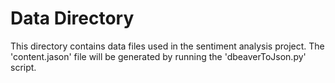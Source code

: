 # Data Directory

This directory contains data files used in the sentiment analysis project. The 'content.jason' file will be generated by running the 'dbeaverToJson.py' script.